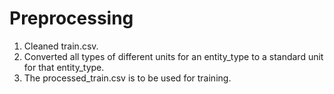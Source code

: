 # Preprocessing

1. Cleaned train.csv.
2. Converted all types of different units for an entity_type to a standard unit for that entity_type.
3. The processed_train.csv is to be used for training.